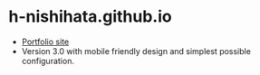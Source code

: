 # h-nishihata.github.io  

- [Portfolio site](h-nishihata.github.io)  
- Version 3.0 with mobile friendly design and simplest possible configuration.
